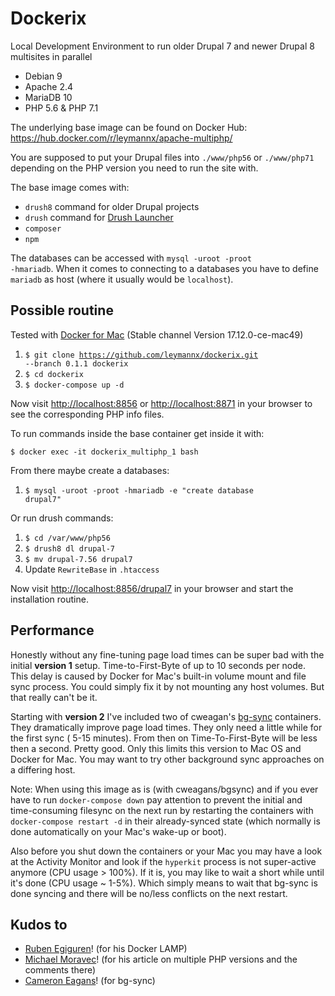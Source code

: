 # Dockerix

Local Development Environment to run older Drupal 7 and newer Drupal 8 multisites in parallel

- Debian 9
- Apache 2.4
- MariaDB 10
- PHP 5.6 & PHP 7.1

The underlying base image can be found on Docker Hub: https://hub.docker.com/r/leymannx/apache-multiphp/

You are supposed to put your Drupal files into <code>./www/php56</code> or <code>./www/php71</code> depending on the PHP version you need to run the site with.

The base image comes with:
- <code>drush8</code> command for older Drupal projects
- <code>drush</code> command for [Drush Launcher](https://github.com/drush-ops/drush-launcher)
- <code>composer</code>
- <code>npm</code>

The databases can be accessed with <code>mysql -uroot -proot -hmariadb</code>. When it comes to connecting to a databases you have to define <code>mariadb</code> as host (where it usually would be <code>localhost</code>).

## Possible routine

Tested with [Docker for Mac](https://docs.docker.com/docker-for-mac/install/) (Stable channel Version 17.12.0-ce-mac49)

1. <code>$ git clone https://github.com/leymannx/dockerix.git --branch 0.1.1 dockerix</code>
2. <code>$ cd dockerix</code>
3. <code>$ docker-compose up -d</code>

Now visit [http://localhost:8856](http://localhost:8856) or [http://localhost:8871](http://localhost:8871) in your browser to see the corresponding PHP info files.

To run commands inside the base container get inside it with:

<code>$ docker exec -it dockerix_multiphp_1 bash</code>

From there maybe create a databases:

1. <code>$ mysql -uroot -proot -hmariadb -e "create database drupal7"</code>

Or run drush commands:

1. <code>$ cd /var/www/php56</code>
2. <code>$ drush8 dl drupal-7</code>
3. <code>$ mv drupal-7.56 drupal7</code>
4. Update <code>RewriteBase</code> in <code>.htaccess</code>

Now visit [http://localhost:8856/drupal7](http://localhost:8856/drupal7) in your browser and start the installation routine.

## Performance

Honestly without any fine-tuning page load times can be super bad with the initial **version 1** setup. Time-to-First-Byte of up to 10 seconds per node. This delay is caused by Docker for Mac's built-in volume mount and file sync process. You could simply fix it by not mounting any host volumes. But that really can't be it.

Starting with **version 2** I've included two of cweagan's [bg-sync](https://hub.docker.com/r/cweagans/bg-sync/) containers. They dramatically improve page load times. They only need a little while for the first sync ( 5-15 minutes). From then on Time-To-First-Byte will be less then a second. Pretty good. Only this limits this version to Mac OS and Docker for Mac. You may want to try other background sync approaches on a differing host.

Note: When using this image as is (with cweagans/bgsync) and if you ever have to run <code>docker-compose down</code> pay attention to prevent the initial and time-consuming filesync on the next run by restarting the containers with <code>docker-compose restart -d</code> in their already-synced state (which normally is done automatically on your Mac's wake-up or boot).

Also before you shut down the containers or your Mac you may have a look at the Activity Monitor and look if the <code>hyperkit</code> process is not super-active anymore (CPU usage > 100%). If it is, you may like to wait a short while until it's done (CPU usage ~ 1-5%). Which simply means to wait that bg-sync is done syncing and there will be no/less conflicts on the next restart. 

## Kudos to

- [Ruben Egiguren](https://github.com/keopx/docker-lamp)! (for his Docker LAMP)
- [Michael Moravec](https://pehapkari.cz/blog/2017/03/27/multiple-php-versions-the-easy-way/)! (for his article on multiple PHP versions and the comments there)
- [Cameron Eagans](https://github.com/cweagans/docker-bg-sync)! (for bg-sync)
